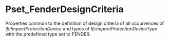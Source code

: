 # Pset_FenderDesignCriteria

Properties common to the definition of design criteria of all occurrences of _IfcImpactProtectionDevice_ and types of _IfcImpactProtectionDeviceType_ with the predefined type set to FENDER.
